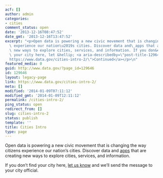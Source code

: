 ```yaml
---
acf: []
author: admin
categories:
- cities
comment_status: open
date: '2013-12-16T08:47:52'
date_gmt: '2013-12-16T13:47:52'
excerpt: "<p>Open data is powering a new civic movement that is changing the way citizens\
  \ experience our nation\u2019s cities. Discover data and\_apps that are creating\
  \ new ways to explore cities, services, and information. If you don&#8217;t find\
  \ your city here, let &hellip; <a aria-describedby=\"post-title-129646\" href=\"\
  https://www.data.gov/cities-intro-2/\">Continued</a></p>\n"
featured_media: 0
guid: http://www.data.gov/?page_id=129646
id: 129646
layout: legacy-page
link: https://www.data.gov/cities-intro-2/
meta: []
modified: '2014-01-09T07:11:12'
modified_gmt: '2014-01-09T12:11:12'
permalink: /cities-intro-2/
ping_status: open
redirect_from: []
slug: cities-intro-2
status: publish
template: ''
title: Cities Intro
type: page
---
```

Open data is powering a new civic movement that is changing the way citizens experience our nation’s cities. Discover data and [apps](http://www.data.gov/cities/page/city-apps) that are creating new ways to explore cities, services, and information.


If you don’t find your city here, [let us know](http://www.data.gov/contact) and we’ll send the message to your city official.


